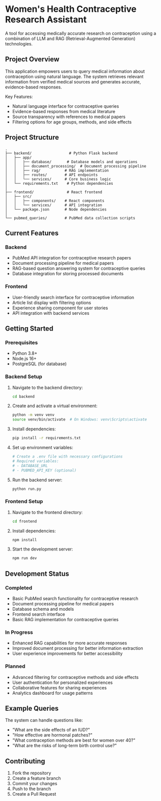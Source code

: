 # Women's Health Contraceptive Research Assistant

A tool for accessing medically accurate research on contraception using a combination of LLM and RAG (Retrieval-Augmented Generation) technologies.

## Project Overview

This application empowers users to query medical information about contraception using natural language. The system retrieves relevant information from verified medical sources and generates accurate, evidence-based responses.

Key Features:
- Natural language interface for contraceptive queries
- Evidence-based responses from medical literature
- Source transparency with references to medical papers
- Filtering options for age groups, methods, and side effects

## Project Structure

```
.
├── backend/                 # Python Flask backend
│   ├── app/
│   │   ├── database/       # Database models and operations
│   │   ├── document_processing/  # Document processing pipeline
│   │   ├── rag/           # RAG implementation
│   │   ├── routes/        # API endpoints
│   │   └── services/      # Core business logic
│   └── requirements.txt    # Python dependencies
│
├── frontend/               # React frontend
│   ├── src/
│   │   ├── components/    # React components
│   │   └── services/      # API integration
│   └── package.json       # Node dependencies
│
└── pubmed_queries/        # PubMed data collection scripts
```

## Current Features

### Backend
- PubMed API integration for contraceptive research papers
- Document processing pipeline for medical papers
- RAG-based question answering system for contraceptive queries
- Database integration for storing processed documents

### Frontend
- User-friendly search interface for contraceptive information
- Article list display with filtering options
- Experience sharing component for user stories
- API integration with backend services

## Getting Started

### Prerequisites
- Python 3.8+
- Node.js 16+
- PostgreSQL (for database)

### Backend Setup
1. Navigate to the backend directory:
   ```bash
   cd backend
   ```

2. Create and activate a virtual environment:
   ```bash
   python -m venv venv
   source venv/bin/activate  # On Windows: venv\Scripts\activate
   ```

3. Install dependencies:
   ```bash
   pip install -r requirements.txt
   ```

4. Set up environment variables:
   ```bash
   # Create a .env file with necessary configurations
   # Required variables:
   # - DATABASE_URL
   # - PUBMED_API_KEY (optional)
   ```

5. Run the backend server:
   ```bash
   python run.py
   ```

### Frontend Setup
1. Navigate to the frontend directory:
   ```bash
   cd frontend
   ```

2. Install dependencies:
   ```bash
   npm install
   ```

3. Start the development server:
   ```bash
   npm run dev
   ```

## Development Status

### Completed
- Basic PubMed search functionality for contraceptive research
- Document processing pipeline for medical papers
- Database schema and models
- Frontend search interface
- Basic RAG implementation for contraceptive queries

### In Progress
- Enhanced RAG capabilities for more accurate responses
- Improved document processing for better information extraction
- User experience improvements for better accessibility

### Planned
- Advanced filtering for contraceptive methods and side effects
- User authentication for personalized experiences
- Collaborative features for sharing experiences
- Analytics dashboard for usage patterns

## Example Queries

The system can handle questions like:
- "What are the side effects of an IUD?"
- "How effective are hormonal patches?"
- "What contraception methods are best for women over 40?"
- "What are the risks of long-term birth control use?"

## Contributing

1. Fork the repository
2. Create a feature branch
3. Commit your changes
4. Push to the branch
5. Create a Pull Request

